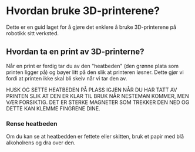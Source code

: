 # Hvordan bruke 3D-printerene?

Dette er en guid laget for å gjøre det enklere å bruke 3D-printerene på robotikk sitt verksted.

## Hvordan ta en print av 3D-printerne?

Når en print er ferdig tar du av den "heatbeden" (den grønne plata som printen ligger på) og bøyer litt på den slik at printeren løsner. Dette gjør vi fordi at printen ikke skal bli skeiv når vi tar den av.

HUSK OG SETTE HEATBEDEN PÅ PLASS IGJEN NÅR DU HAR TATT AV PRINTEN SLIK AT DEN ER KLAR TIL BRUK NÅR NESTEMAN KOMMER, MEN VÆR FORSIKTIG. DET ER STERKE MAGNETER SOM TREKKER DEN NED OG DETTE KAN KLEMME FINGRENE DINE.

### Rense heatbeden

Om du kan se at heatbedden er fettete eller skitten, bruk et papir med blå alkoholrens og dra over den.
